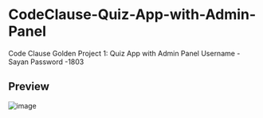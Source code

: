 # CodeClause-Quiz-App-with-Admin-Panel
Code Clause Golden Project 1: Quiz App with Admin Panel
Username - Sayan
Password -1803
## Preview
![image](https://user-images.githubusercontent.com/102242173/192596924-f8a79139-58c6-4059-ba55-79d792fa8382.png)

